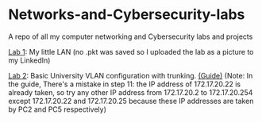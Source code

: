 # Networks-and-Cybersecurity-labs
A repo of all my computer networking and Cybersecurity labs and projects

[Lab 1](https://www.linkedin.com/feed/update/urn:li:activity:7359206727105265664/): My little LAN (no .pkt was saved so I uploaded the lab as a picture to my LinkedIn)

[Lab 2](https://1drv.ms/u/c/38edc1456a85eb8d/Eb12sff5c91AuB7vNk1ZvOwBs5_6Wqu6ZFv441PfqYEx8A?e=3xeWhi): Basic University VLAN configuration with trunking. [(Guide)](https://faculty.ksu.edu.sa/sites/default/files/lab05_vlan.pdf) (Note: In the guide, There's a mistake in step 11: the IP address of 172.17.20.22 is already taken, so try any other IP address from 172.17.20.2 to 172.17.20.254 except 172.17.20.22 and 172.17.20.25 because these IP addresses are taken by PC2 and PC5 respectively)


